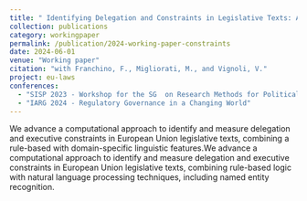 ```yaml
---
title: " Identifying Delegation and Constraints in Legislative Texts: A Computational Method Applied to the European Union"
collection: publications
category: workingpaper
permalink: /publication/2024-working-paper-constraints
date: 2024-06-01
venue: "Working paper"
citation: "with Franchino, F., Migliorati, M., and Vignoli, V."
project: eu-laws
conferences:
  - "SISP 2023 - Workshop for the SG  on Research Methods for Political Science"
  - "IARG 2024 - Regulatory Governance in a Changing World"
---
```


We advance a computational approach to identify and measure delegation and executive constraints in European Union legislative texts, combining a rule-based with domain-specific linguistic features.We advance a computational approach to identify and measure delegation and executive constraints in European Union legislative texts, combining rule-based logic with natural language processing techniques, including named entity recognition.